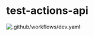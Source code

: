 # test-actions-api
![.github/workflows/dev.yaml](https://github.com/Thuku/test-actions-api/workflows/.github/workflows/dev.yaml/badge.svg)